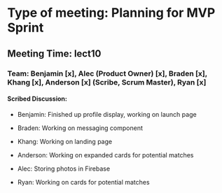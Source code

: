 # Type of meeting: Planning for MVP Sprint

## Meeting Time: lect10

### Team: Benjamin [x], Alec (Product Owner) [x], Braden [x], Khang [x], Anderson [x] (Scribe, Scrum Master), Ryan [x]

#### Scribed Discussion:

- Benjamin: Finished up profile display, working on launch page

- Braden: Working on messaging component

- Khang: Working on landing page

- Anderson: Working on expanded cards for potential matches
  
- Alec: Storing photos in Firebase

- Ryan: Working on cards for potential matches
